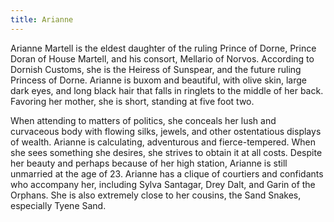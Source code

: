 ```yaml
---
title: Arianne
---
```


Arianne Martell is the eldest daughter of the ruling Prince of Dorne, Prince Doran of House Martell, and his consort, Mellario of Norvos. According to Dornish Customs, she is the Heiress of Sunspear, and the future ruling Princess of Dorne. Arianne is buxom and beautiful, with olive skin, large dark eyes, and long black hair that falls in ringlets to the middle of her back. Favoring her mother, she is short, standing at five foot two.

When attending to matters of politics, she conceals her lush and curvaceous body with flowing silks, jewels, and other ostentatious displays of wealth. Arianne is calculating, adventurous and fierce-tempered. When she sees something she desires, she strives to obtain it at all costs. Despite her beauty and perhaps because of her high station, Arianne is still unmarried at the age of 23. Arianne has a clique of courtiers and confidants who accompany her, including Sylva Santagar, Drey Dalt, and Garin of the Orphans. She is also extremely close to her cousins, the Sand Snakes, especially Tyene Sand. 


